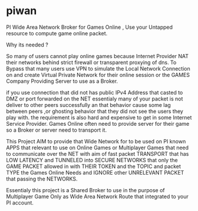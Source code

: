# piwan
PI Wide Area Network Broker for Games Online , Use your Untapped resource to compute game online packet.

Why its needed ?

So many of users cannot play online games because Internet Provider NAT their networks behind strict firewall or transparent proxying of dns. To Bypass that many users use VPN to simulate the Local Network Connection on and create Virtual Private Network for their online session or the GAMES Company Providing Server to use as a Broker.

if you use connection that did not has public IPv4 Address that casted to DMZ or port forwarded on the NET essentialy many of your packet is not deliver to other peers successfully an that behavior cause some lag between peers ,or ghosting behavior that they did not see the users they play with. the requirement is also hard and expensive to get in some Internet Service Provider. Games Online often need to provide server for their game so a Broker or server need to transport it.

This Project AIM to provide that Wide Network for to be used on PI known APPS that relevant to use on Online Games or Multiplayer Games that need to communicate over the NET with aim of fast packet TRANSPORT that has LOW LATENCY and TUNNELED into SECURE NETWORKS that only the GAME PACKET allowed in with THEIR TOKEN and the TOPIC and packet TYPE the Games Online Needs and IGNORE other UNRELEVANT PACKET that passing the NETWORKS.

Essentialy this project is a Shared Broker to use in the purpose of Multiplayer Game Only as Wide Area Network Route that integrated to your PI account.
